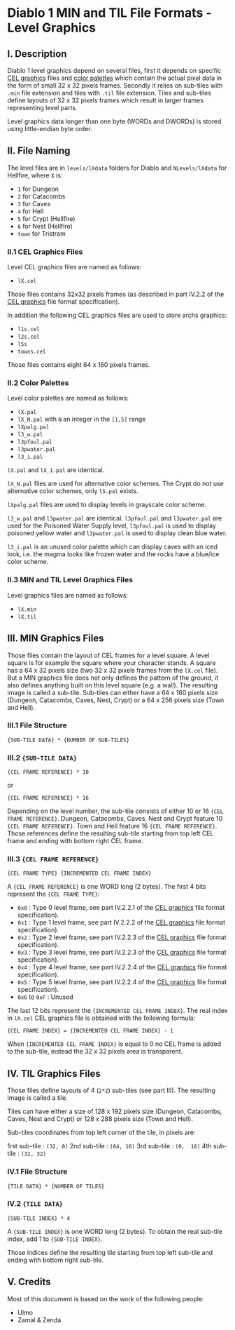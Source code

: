 # Diablo 1 MIN and TIL File Formats - Level Graphics

## I. Description

Diablo 1 level graphics depend on several files, first it depends on specific [CEL graphics](CEL.md) files and [color palettes](PAL.md) which contain the actual pixel data in the form of small 32 x 32 pixels frames. 
Secondly it relies on sub-tiles with `.min` file extension and tiles with `.til` file extension. Tiles and sub-tiles define
layouts of 32 x 32 pixels frames which result in larger frames representing level parts.

Level graphics data longer than one byte (WORDs and DWORDs) is stored using little-endian byte order.

## II. File Naming

The level files are in `levels/lXdata` folders for Diablo
and `NLevels/lXdata` for Hellfire, where `X` is:

- `1` for Dungeon
- `2` for Catacombs
- `3` for Caves
- `4` for Hell
- `5` for Crypt (Hellfire)
- `6` for Nest (Hellfire)
- `town` for Tristram

### II.1 CEL Graphics Files

Level CEL graphics files are named as follows:

- `lX.cel`

Those files contains 32x32 pixels frames (as described in part IV.2.2 of the [CEL graphics](CEL.md) file format specification).

In addition the following CEL graphics files are used to store archs graphics:

- `l1s.cel`
- `l2s.cel`
- `l5s`
- `towns.cel`

Those files contains eight 64 x 160 pixels frames.

### II.2 Color Palettes

Level color palettes are named as follows:

- `lX.pal`
- `lX_N.pal` with `N` an integer in the `[1,5]` range
- `lXpalg.pal`
- `l3_w.pal`
- `l3pfoul.pal`
- `l3pwater.pal`
- `l3_i.pal`

`lX.pal` and `lX_1.pal` are identical.

`lX_N.pal` files are used for alternative color schemes.
The Crypt do not use alternative color schemes, only `l5.pal` exists.

`lXpalg.pal` files are used to display levels in grayscale color scheme.

`l3_w.pal` and `l3pwater.pal` are identical.
`l3pfoul.pal` and `l3pwater.pal` are used for the Poisoned Water Supply level,
`l3pfoul.pal` is used to display poisoned yellow water and `l3pwater.pal` is used to display clean blue water.

`l3_i.pal` is an unused color palette which can display caves with an iced look, i.e. the magma looks like frozen water and the rocks have a blue/ice color scheme.

### II.3 MIN and TIL Level Graphics Files

Level graphics files are named as follows:

- `lX.min`
- `lX.til`

## III. MIN Graphics Files

Those files contain the layout of CEL frames for a level square.
A level square is for example the square where your character stands.
A square has a 64 x 32 pixels size (two 32 x 32 pixels frames from the `lX.cel` file).
But a MIN graphics file does not only defines the pattern of the ground, it also defines anything built on this level square (e.g. a wall).
The resulting image is called a sub-tile.
Sub-tiles can either have a 64 x 160 pixels size (Dungeon, Catacombs, Caves, Nest, Crypt) or a 64 x 256  pixels size (Town and Hell).

### III.1 File Structure

`{SUB-TILE DATA} * {NUMBER OF SUB-TILES}`

### III.2 `{SUB-TILE DATA}`

`{CEL FRAME REFERENCE} * 10`

or

`{CEL FRAME REFERENCE} * 16`

Depending on the level number, the sub-tile consists of either 10 or 16 `{CEL FRAME REFERENCE}`.
Dungeon, Catacombs, Caves, Nest and Crypt feature 10 `{CEL FRAME REFERENCE}`.
Town and Hell feature 16 `{CEL FRAME REFERENCE}`.
Those references define the resulting sub-tile starting from top left CEL frame and ending with bottom right CEL frame.

### III.3 `{CEL FRAME REFERENCE}`

`{CEL FRAME TYPE} {INCREMENTED CEL FRAME INDEX}`

A `{CEL FRAME REFERENCE}` is one WORD long (2 bytes).
The first 4 bits represent the `{CEL FRAME TYPE}`:

- `0x0` : Type 0 level frame, see part IV.2.2.1 of the [CEL graphics](CEL.md) file format specification).
- `0x1` : Type 1 level frame, see part IV.2.2.2 of the [CEL graphics](CEL.md) file format specification).
- `0x2` : Type 2 level frame, see part IV.2.2.3 of the [CEL graphics](CEL.md) file format specification).
- `0x3` : Type 3 level frame, see part IV.2.2.3 of the [CEL graphics](CEL.md) file format specification).
- `0x4` : Type 4 level frame, see part IV.2.2.4 of the [CEL graphics](CEL.md) file format specification).
- `0x5` : Type 5 level frame, see part IV.2.2.4 of the [CEL graphics](CEL.md) file format specification).
- `0x6` to `0xF` : Unused

The last 12 bits represent the `{INCREMENTED CEL FRAME INDEX}`.
The real index in `lX.cel` CEL graphics file is obtained with the following formula:

`{CEL FRAME INDEX} = {INCREMENTED CEL FRAME INDEX} - 1`

When `{INCREMENTED CEL FRAME INDEX}` is equal to 0 no CEL frame is added to the sub-tile, instead the 32 x 32 pixels area is transparent.

## IV. TIL Graphics Files

Those files define layouts of 4 (`2*2`) sub-tiles (see part III).
The resulting image is called a tile.

Tiles can have either a size of 128 x 192 pixels size (Dungeon, Catacombs, Caves, Nest and Crypt) or 128 x 288 pixels size (Town and Hell).

Sub-tiles coordinates from top left corner of the tile, 
in pixels are:

1rst sub-tile : `(32, 0)`
2nd sub-tile  : `(64, 16)`
3rd sub-tile  : `(0,  16)`
4th sub-tile  : `(32, 32)`

### IV.1 File Structure

`{TILE DATA} * {NUMBER OF TILES}`

### IV.2 `{TILE DATA}`

`{SUB-TILE INDEX} * 4`

A `{SUB-TILE INDEX}` is one WORD long (2 bytes).
To obtain the real sub-tile index, add 1 to `{SUB-TILE INDEX}`.

Those indices define the resulting tile starting from top left sub-tile and ending with bottom right sub-tile.

## V. Credits

Most of this document is based on the work of the following people:
- Ulmo
- Zamal & Zenda
